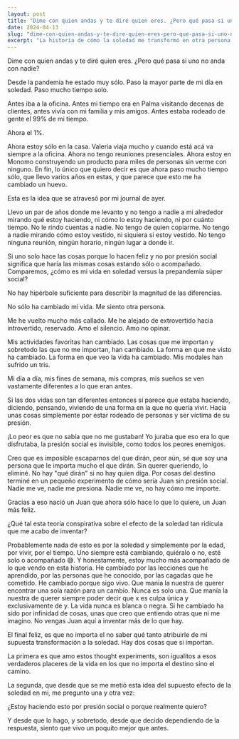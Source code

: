 ```yaml
---
layout: post
title: "Dime con quien andas y te diré quien eres. ¿Pero qué pasa si uno no anda con nadie? "
date: 2024-04-13
slug: "dime-con-quien-andas-y-te-dire-quien-eres-pero-que-pasa-si-uno-no-anda-con-nadie"
excerpt: "La historia de cómo la soledad me transformó en otra persona."
---
```


Dime con quien andas y te diré quien eres. ¿Pero qué pasa si uno no anda con nadie?

Desde la pandemia he estado muy sólo. Paso la mayor parte de mi día en soledad. Paso mucho tiempo solo.

‍Antes iba a la oficina. Antes mi tiempo era en Palma visitando decenas de clientes, antes vivía con mi familia y mis amigos. Antes estaba rodeado de gente el 99% de mi tiempo.

Ahora el 1%.

Ahora estoy sólo en la casa. Valeria viaja mucho y cuando está acá va siempre a la oficina. Ahora no tengo reuniones presenciales. Ahora estoy en Monomo construyendo un producto para miles de personas sin verme con ninguno.
En fin, lo único que quiero decir es que ahora paso mucho tiempo sólo, que llevo varios años en estas, y que parece que esto me ha cambiado un huevo.

Esta es la idea que se atravesó por mi journal de ayer.



‍Llevo un par de años donde me levanto y no tengo a nadie a mi alrededor mirando qué estoy haciendo, ni cómo lo estoy haciendo, ni por cuánto tiempo. No le rindo cuentas a nadie. No tengo de quien copiarme. No tengo a nadie mirando cómo estoy vestido, ni siquiera si estoy vestido. No tengo ninguna reunión, ningún horario, ningún lugar a donde ir.

Si uno solo hace las cosas porque lo hacen feliz y no por presión social significa que haría las mismas cosas estando sólo o acompañado.
Comparemos, ¿cómo es mi vida en soledad versus la prepandemia súper social?


‍No hay hipérbole suficiente para describir la magnitud de las diferencias.

No sólo ha cambiado mi vida.
Me siento otra persona.



‍Me he vuelto mucho más callado. Me he alejado de extrovertido hacia introvertido, reservado. Amo el silencio. Amo no opinar.

Mis actividades favoritas han cambiado. Las cosas que me importan y sobretodo las que no me importan, han cambiado. La forma en que me visto ha cambiado. La forma en que veo la vida ha cambiado. Mis modales han sufrido un tris.

Mi día a día, mis fines de semana, mis compras, mis sueños se ven vastamente diferentes a lo que eran antes.


‍Si las dos vidas son tan diferentes entonces sí parece que estaba haciendo, diciendo, pensando, viviendo de una forma en la que no quería vivir. Hacía unas cosas simplemente por estar rodeado de personas y ser víctima de su presión.

¡Lo peor es que no sabía que no me gustaban! Yo juraba que eso era lo que disfrutaba, la presión social es invisible, como todos los peores enemigos.


‍‍Creo que es imposible escaparnos del que dirán, peor aún, sé que soy una persona que le importa mucho el que dirán. Sin querer queriendo, lo eliminé. No hay "qué dirán" si no hay quien diga. Por cosas del destino terminé en un pequeño experimento de cómo sería Juan sin presión social. Nadie me ve, nadie me presiona. Nadie me ve, no hay cómo me importe.

Gracias a eso nació un Juan que ahora sólo hace lo que lo quiere, un Juan más feliz.



‍¿Qué tal esta teoría conspirativa sobre el efecto de la soledad tan ridícula que me acabo de inventar?


‍Probablemente nada de esto es por la soledad y simplemente por la edad, por vivir, por el tiempo. Uno siempre está cambiando, quiéralo o no, esté solo o acompañado 😅. Y honestamente, estoy mucho más acompañado de lo que vendo en esta historia.
He cambiado por las lecciones que he aprendido, por las personas que he conocido, por las cagadas que he cometido.
He cambiado porque sigo vivo.
Que manía la nuestra de querer encontrar una sola razón para un cambio. Nunca es solo una. Que manía la nuestra de querer siempre poder decir que x es culpa única y exclusivamente de y. La vida nunca es blanca o negra. Si he cambiado ha sido por infinidad de cosas, unas que creo que entiendo otras que ni me imagino. No vengas Juan aquí a inventar más de lo que hay.


‍El final feliz, es que no importa el no saber qué tanto atribuirle de mi supuesta transformación a la soledad. Hay dos cosas que si importan.

La primera es que amo estos thought experiments, son igualitos a esos verdaderos placeres de la vida en los que no importa el destino sino el camino.

La segunda, que desde que se me metió esta idea del supuesto efecto de la soledad en mi, me pregunto una y otra vez:

¿Estoy haciendo esto por presión social o porque realmente quiero?

Y desde que lo hago, y sobretodo, desde que decido dependiendo de la respuesta, siento que vivo un poquito mejor que antes.

‍
